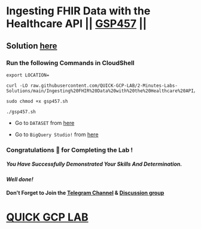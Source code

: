 # Ingesting FHIR Data with the Healthcare API || [GSP457](https://www.cloudskillsboost.google/focuses/6104?parent=catalog) ||

## Solution [here](https://youtu.be/gUZ2Cjv3DKo)

### Run the following Commands in CloudShell
```
export LOCATION=
```
```
curl -LO raw.githubusercontent.com/QUICK-GCP-LAB/2-Minutes-Labs-Solutions/main/Ingesting%20FHIR%20Data%20with%20the%20Healthcare%20API/gsp457.sh

sudo chmod +x gsp457.sh

./gsp457.sh
```

* Go to `DATASET` from [here](https://console.cloud.google.com/healthcare/browser?)

* Go to `BigQuery Studio!` from [here](https://console.cloud.google.com/bigquery?)

### Congratulations 🎉 for Completing the Lab !

##### *You Have Successfully Demonstrated Your Skills And Determination.*

#### *Well done!*

#### Don't Forget to Join the [Telegram Channel](https://t.me/quickgcplab) & [Discussion group](https://t.me/quickgcplabchats)

# [QUICK GCP LAB](https://www.youtube.com/@quickgcplab)
